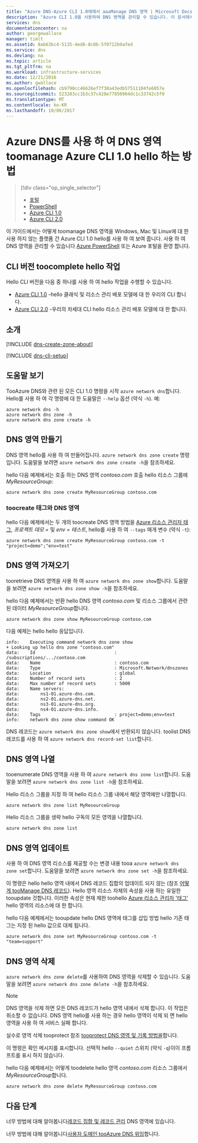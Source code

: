 ```yaml
---
title: "Azure DNS-Azure CLI 1.0에에서 aaaManage DNS 영역 | Microsoft Docs"
description: "Azure CLI 1.0을 사용하여 DNS 영역을 관리할 수 있습니다. 이 문서에서는 tooupdate, 삭제 하 고 dns를 Azure DNS 영역을 만드는 방법을 보여 줍니다."
services: dns
documentationcenter: na
author: georgewallace
manager: timlt
ms.assetid: 8ab63bc4-5135-4ed8-8c0b-5f0712b9afed
ms.service: dns
ms.devlang: na
ms.topic: article
ms.tgt_pltfrm: na
ms.workload: infrastructure-services
ms.date: 12/21/2016
ms.author: gwallace
ms.openlocfilehash: cb9790cc46626ef7f38a43edb57511104fe6057e
ms.sourcegitcommit: 523283cc1b3c37c428e77850964dc1c33742c5f0
ms.translationtype: MT
ms.contentlocale: ko-KR
ms.lasthandoff: 10/06/2017
---
```

# <a name="how-toomanage-dns-zones-in-azure-dns-using-hello-azure-cli-10"></a>Azure DNS를 사용 하 여 DNS 영역 toomanage Azure CLI 1.0 hello 하는 방법

> [!div class="op_single_selector"]
> * [포털](dns-operations-dnszones-portal.md)
> * [PowerShell](dns-operations-dnszones.md)
> * [Azure CLI 1.0](dns-operations-dnszones-cli-nodejs.md)
> * [Azure CLI 2.0](dns-operations-dnszones-cli.md)

이 가이드에서는 어떻게 toomanage DNS 영역을 Windows, Mac 및 Linux에 대 한 사용 하지 않는 플랫폼 간 Azure CLI 1.0 hello를 사용 하 여 보여 줍니다. 사용 하 여 DNS 영역을 관리할 수 있습니다 [Azure PowerShell](dns-operations-dnszones.md) 또는 Azure 포털을 환영 합니다.

## <a name="cli-versions-toocomplete-hello-task"></a>CLI 버전 toocomplete hello 작업

Hello CLI 버전을 다음 중 하나를 사용 하 여 hello 작업을 수행할 수 있습니다.

* [Azure CLI 1.0](dns-operations-dnszones-cli-nodejs.md) -hello 클래식 및 리소스 관리 배포 모델에 대 한 우리의 CLI 합니다.
* [Azure CLI 2.0](dns-operations-dnszones-cli.md) -우리의 차세대 CLI hello 리소스 관리 배포 모델에 대 한 합니다.

## <a name="introduction"></a>소개

[!INCLUDE [dns-create-zone-about](../../includes/dns-create-zone-about-include.md)]

[!INCLUDE [dns-cli-setup](../../includes/dns-cli-setup-include.md)]

## <a name="getting-help"></a>도움말 보기

TooAzure DNS와 관련 된 모든 CLI 1.0 명령을 시작 `azure network dns`합니다. Hello를 사용 하 여 각 명령에 대 한 도움말은 `--help` 옵션 (약식 `-h`).  예:

```azurecli
azure network dns -h
azure network dns zone -h
azure network dns zone create -h
```

## <a name="create-a-dns-zone"></a>DNS 영역 만들기

DNS 영역 hello를 사용 하 여 만들어집니다. `azure network dns zone create` 명령입니다. 도움말을 보려면 `azure network dns zone create -h`을 참조하세요.

hello 다음 예제에서는 호출 하는 DNS 영역 *contoso.com* 호출 hello 리소스 그룹에 *MyResourceGroup*:

```azurecli
azure network dns zone create MyResourceGroup contoso.com
```

### <a name="toocreate-a-dns-zone-with-tags"></a>toocreate 태그와 DNS 영역

hello 다음 예제에서는 두 개의 toocreate DNS 영역 방법을 [Azure 리소스 관리자 태그](dns-zones-records.md#tags), *프로젝트 데모 =* 및 *env = 테스트*, hello를 사용 하 여 `--tags` 매개 변수 (약식 `-t`):

```azurecli
azure network dns zone create MyResourceGroup contoso.com -t "project=demo";"env=test"
```

## <a name="get-a-dns-zone"></a>DNS 영역 가져오기

tooretrieve DNS 영역을 사용 하 여 `azure network dns zone show`합니다. 도움말을 보려면 `azure network dns zone show -h`을 참조하세요.

hello 다음 예제에서는 반환 hello DNS 영역 *contoso.com* 및 리소스 그룹에서 관련된 데이터 *MyResourceGroup*합니다. 

```azurecli
azure network dns zone show MyResourceGroup contoso.com
```

다음 예제는 hello hello 응답입니다.

```
info:    Executing command network dns zone show
+ Looking up hello dns zone "contoso.com"
data:    Id                              : /subscriptions/.../contoso.com
data:    Name                            : contoso.com
data:    Type                            : Microsoft.Network/dnszones
data:    Location                        : global
data:    Number of record sets           : 2
data:    Max number of record sets       : 5000
data:    Name servers:
data:        ns1-01.azure-dns.com.
data:        ns2-01.azure-dns.net.
data:        ns3-01.azure-dns.org.
data:        ns4-01.azure-dns.info.
data:    Tags                            : project=demo;env=test
info:    network dns zone show command OK
```

DNS 레코드는 `azure network dns zone show`에서 반환되지 않습니다. toolist DNS 레코드를 사용 하 여 `azure network dns record-set list`합니다.


## <a name="list-dns-zones"></a>DNS 영역 나열

tooenumerate DNS 영역을 사용 하 여 `azure network dns zone list`합니다. 도움말을 보려면 `azure network dns zone list -h`을 참조하세요.

Hello 리소스 그룹을 지정 하 여 hello 리소스 그룹 내에서 해당 영역에만 나열합니다.

```azurecli
azure network dns zone list MyResourceGroup
```

Hello 리소스 그룹을 생략 hello 구독의 모든 영역을 나열합니다.

```azurecli
azure network dns zone list 
```

## <a name="update-a-dns-zone"></a>DNS 영역 업데이트

사용 하 여 DNS 영역 리소스를 제공할 수는 변경 내용 tooa `azure network dns zone set`합니다. 도움말을 보려면 `azure network dns zone set -h`을 참조하세요.

이 명령은 hello hello 영역 내에서 DNS 레코드 집합의 업데이트 되지 않는 (참조 [어떻게 tooManage DNS 레코드](dns-operations-recordsets-cli-nodejs.md)). Hello 영역 리소스 자체의 속성을 사용 하는 유일한 tooupdate 것합니다. 이러한 속성은 현재 제한 toohello [Azure 리소스 관리자 '태그'](dns-zones-records.md#tags) hello 영역의 리소스에 대 한 합니다.

hello 다음 예제에서는 tooupdate hello DNS 영역에 태그를 삽입 방법 hello 기존 태그는 지정 된 hello 값으로 대체 됩니다.

```azurecli
azure network dns zone set MyResourceGroup contoso.com -t "team=support"
```

## <a name="delete-a-dns-zone"></a>DNS 영역 삭제

`azure network dns zone delete`를 사용하여 DNS 영역을 삭제할 수 있습니다. 도움말을 보려면 `azure network dns zone delete -h`을 참조하세요.

> [!NOTE]
> DNS 영역을 삭제 하면 모든 DNS 레코드가 hello 영역 내에서 삭제 합니다. 이 작업은 취소할 수 없습니다. DNS 영역 hello를 사용 하는 경우 hello 영역이 삭제 되 면 hello 영역을 사용 하 여 서비스 실패 합니다.
>
>실수로 영역 삭제 tooprotect 참조 [tooprotect DNS 영역 및 기록 방법을](dns-protect-zones-recordsets.md)합니다.

이 명령은 확인 메시지를 표시합니다. 선택적 hello `--quiet` 스위치 (약식 `-q`)이이 프롬프트를 표시 하지 않습니다.

hello 다음 예제에서는 어떻게 toodelete hello 영역 *contoso.com* 리소스 그룹에서 *MyResourceGroup*합니다.

```azurecli
azure network dns zone delete MyResourceGroup contoso.com
```

## <a name="next-steps"></a>다음 단계

너무 방법에 대해 알아봅니다[레코드 집합 및 레코드 관리](dns-getstarted-create-recordset-cli-nodejs.md) DNS 영역에 있습니다.

너무 방법에 대해 알아봅니다[사용자 도메인 tooAzure DNS 위임](dns-domain-delegation.md)합니다.

